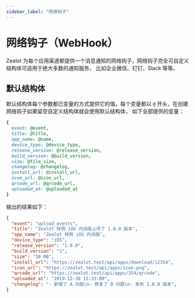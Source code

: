 ```yaml
---
sidebar_label: "网络钩子"
---
```


# 网络钩子（WebHook）

Zealot 为每个应用渠道都提供一个消息通知的网络钩子，网络钩子完全可自定义结构体可适用于绝大多数的通知服务，
比如企业微信、钉钉、Slack 等等。

## 默认结构体

默认结构体每个参数都已变量的方式提供它的值，每个变量都以 `@` 开头，在创建网络钩子如果留空自定义结构体就会使用默认结构体，
如下全部提供的变量：

```ruby
{
  event: @event,
  title: @title,
  app_name: @name,
  device_type: @device_type,
  release_version: @release_version,
  build_version: @build_version,
  size: @file_size,
  changelog: @changelog,
  install_url: @install_url,
  icon_url: @icon_url,
  qrcode_url: @qrcode_url,
  uploaded_at: @uploaded_at
}
```

输出的结果如下：

```json
{
  "event": "upload_events",
  "title": "Zealot 样例 iOS 内测版上传了 1.0.0 版本",
  "app_name": "Zealot 样例 iOS 内测版",
  "device_type": "iOS",
  "release_version": "1.0.0",
  "build_version": "1",
  "size": "30 MB",
  "install_url": "https://zealot.test/api/apps/download/12354",
  "icon_url": "https://zealot.test/api/apps/icon.png",
  "qrcode_url": "https://zealot.test/api/apps/354/qrcode",
  "uploaded_at": "2019-12-30 11:33:00",
  "changelog": "- 新增了 A 功能\n- 修复了 B 问题\n- 发布 1.0.0 版本",
}
```
